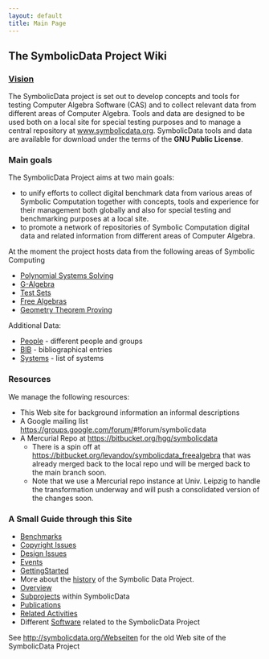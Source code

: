 ```yaml
---
layout: default
title: Main Page
---
```


The SymbolicData Project Wiki
-----------------------------

### [Vision](Symbolicdata:About "wikilink")

The SymbolicData project is set out to develop concepts and tools for testing Computer Algebra Software (CAS) and to collect relevant data from different areas of Computer Algebra. Tools and data are designed to be used both on a local site for special testing purposes and to manage a central repository at www.symbolicdata.org. SymbolicData tools and data are available for download under the terms of the **GNU Public License**.

### Main goals

The SymbolicData Project aims at two main goals:

-   to unify efforts to collect digital benchmark data from various areas of Symbolic Computation together with concepts, tools and experience for their management both globally and also for special testing and benchmarking purposes at a local site.
-   to promote a network of repositories of Symbolic Computation digital data and related information from different areas of Computer Algebra.

At the moment the project hosts data from the following areas of Symbolic Computing

-   [Polynomial Systems Solving](PolynomialSystems "wikilink")
-   [G-Algebra](GAlgebra "wikilink")
-   [Test Sets](TestSets "wikilink")
-   [Free Algebras](FreeAlgebra "wikilink")
-   [Geometry Theorem Proving](Geo "wikilink")

Additional Data:

-   [People](People "wikilink") - different people and groups
-   [BIB](BIB "wikilink") - bibliographical entries
-   [Systems](Systems "wikilink") - list of systems

### Resources

We manage the following resources:

-   This Web site for background information an informal descriptions
-   A Google mailing list <https://groups.google.com/forum/>\#!forum/symbolicdata
-   A Mercurial Repo at <https://bitbucket.org/hgg/symbolicdata>
    -   There is a spin off at <https://bitbucket.org/levandov/symbolicdata_freealgebra> that was already merged back to the local repo und will be merged back to the main branch soon.
    -   Note that we use a Mercurial repo instance at Univ. Leipzig to handle the transformation underway and will push a consolidated version of the changes soon.

### A Small Guide through this Site

-   [Benchmarks](Benchmarks "wikilink")
-   [Copyright Issues](Symbolicdata:Copyrights "wikilink")
-   [Design Issues](Design "wikilink")
-   [Events](Events "wikilink")
-   [GettingStarted](GettingStarted "wikilink")
-   More about the [history](History "wikilink") of the Symbolic Data Project.
-   [Overview](Overview "wikilink")
-   [Subprojects](Projects "wikilink") within SymbolicData
-   [Publications](Publications "wikilink")
-   [Related Activities](RelatedActivities "wikilink")
-   Different [Software](Software "wikilink") related to the SymbolicData Project

See <http://symbolicdata.org/Webseiten> for the old Web site of the SymbolicData Project
